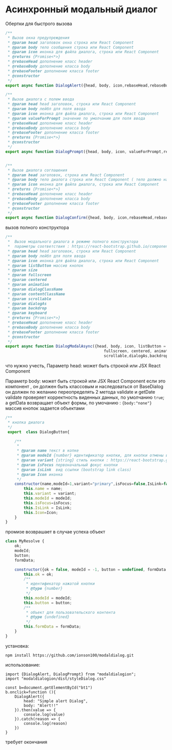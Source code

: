 # Асинхронный модальный диалог

Обертки для быстрого вызова
```javascript
/**
 * Вызов окна предупреждения
 * @param head заголовок окна строка или React Component
 * @param body тело сообщения строка или React Component
 * @param icon иконка для файла диалога, строка или React Component
 * @returns {Promise<*>}
 * @rebaseHead дополнение класс header
 * @rebaseBody дополнение класса body
 * @rebaseFooter дополнение класса footer
 * @constructor
 */
export async function DialogAlert({head, body, icon,rebaseHead,rebaseBody,rebaseFooter}){}
```
```javascript
/**
 * Вызов диалога с полем ввода
 * @param head head заголовок, строка или React Component
 * @param body лейбл для поля ввода
 * @param icon иконка для файла диалога, строка или React Component
 * @param valueForPrompt значение по умолчанию для поля ввода
 * @rebaseHead дополнение класс header
 * @rebaseBody дополнение класса body
 * @rebaseFooter дополнение класса footer
 * @returns {Promise<*>}
 * @constructor
 */
export async function DialogPrompt({head, body, icon, valueForPrompt,rebaseHead,rebaseBody,rebaseFooter}){}
```
```javascript

/**
 * Вызов диалога соглашения
 * @param head заголовок, строка или React Component
 * @param body тело диалога строка или React Component ( тело должно наследовать класс BaseDialog ( переопределит validate и getData )
 * @param icon иконка для файла диалога, строка или React Component
 * @returns {Promise<*>}
 * @rebaseHead дополнение класс header
 * @rebaseBody дополнение класса body
 * @rebaseFooter дополнение класса footer
 * @constructor
 */
export async function DialogConfirm({head, body, icon,rebaseHead,rebaseBody,rebaseFooter}){}
```
вызов полного конструктора
```javascript
/**
 *  Вызов модального диалога в режиме полного конструктора
 *  параметры соответствия : https://react-bootstrap.github.io/components/modal/
 * @param head head заголовок, строка или React Component
 * @param body лейбл для поля ввода
 * @param icon иконка для файла диалога, строка или React Component
 * @param listButton массив кнопок
 * @param size
 * @param fullscreen
 * @param centered
 * @param animation
 * @param dialogClassName
 * @param contentClassName
 * @param scrollable
 * @param dialogAs
 * @param backdrop
 * @param keyboard
 * @returns {Promise<*>}
 * @rebaseHead дополнение класс header
 * @rebaseBody дополнение класса body
 * @rebaseFooter дополнение класса footer
 * @constructor
 */
export async function DialogModalAsync({head, body, icon, listButton = [], size,
                                           fullscreen, centered, animation, dialogClassName, contentClassName,
                                           scrollable,dialogAs,backdrop,keyboard,rebaseHead,rebaseBody,rebaseFooter}){}
```
что нужно учесть,
Параметр head: может быть строкой или JSX React Component

Параметр body: может быть строкой или JSX React Component
если это компонент , он должен быть классовым и наследоваться от BaseDialog
он должен по желанию переопределять 2 метода validate и getDate
validate проверяет корректность виденных данных, по умолчанию `true`;
а getData возвращает объект формы, по умочанию : `{body:"none"}`
массив кнопок задается объектами
```javascript
/**
 * кнопка диалога
 */
 export  class DialogButton{

    /**
     *
     * @param name текст в копке
     * @param modeId {number} идентификатор кнопки, для кнопки отмены или закрытия : = -1;
     * @param variant {string} стиль кнопки : https://react-bootstrap.github.io/components/buttons/
     * @param isFocus первоначальный фокус кнопки
     * @param isLink  вид ссылки (bootstrap link class)
     * @param Icon иконка
     */
    constructor(name,modeId=1,variant="primary",isFocus=false,IsLink=false,Icon=undefined) {
        this.name = name;
        this.variant = variant;
        this.modeId = modeId;
        this.isFocus=isFocus;
        this.IsLink = IsLink;
        this.Icon=Icon;
    }
}
```


промизе возврашает в случае успеха объект
```javascript
class MyResolve {
    ok;
    modeId;
    button;
    formData;

    constructor({ok = false, modeId = -1, button = undefined, formData = undefined}) {
        this.ok = ok;
        /**
         * идентификатор нажатой кнопки
         * @type {number}
         */
        this.modeId = modeId;
        this.button = button;
        /**
         * объект для пользовательского контента
         * @type {undefined}
         */
        this.formData = formData;
    }
}
```
установка:
```
npm install https://github.com/ionson100/modaldialog.git

```
использование:
```
import {DialogAlert, DialogPrompt} from "modaldialogion";
import "modaldialogion/dist/styleDialog.css"

const b=document.getElementById("bt1")
b.onclick=function (){
    DialogAlert({
        head: "Simple alert Dialog",
        body: "Alert!!"
    }).then(value => {
        console.log(value)
    }).catch(reason => {
        console.log(reason)
    })
}
```
требует окончания
